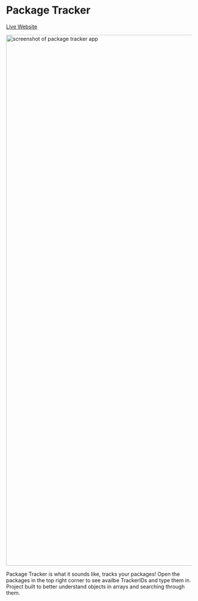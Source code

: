 # Package Tracker
[Live Website](https://jhellberg.com/portfolio/package-tracker/index.html "Live Website")



<img width="1440" alt="screenshot of package tracker app" src="https://jhellberg.com/images/git-package-tracker.jpg">

Package Tracker is what it sounds like, tracks your packages! Open the packages in the top right corner to see availbe TrackerIDs and type them in. Project built to better understand objects in arrays and searching through them.
